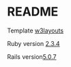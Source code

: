 # README

Template [w3layouts](https://w3layouts.com/preview/?l=/visitors-admin-panel-bootstrap-responsive-web-template/)

Ruby version [2.3.4](https://www.ruby-lang.org/en/news/2017/03/30/ruby-2-3-4-released/)

Rails version[5.0.7](http://guides.rubyonrails.org/v5.0/)
